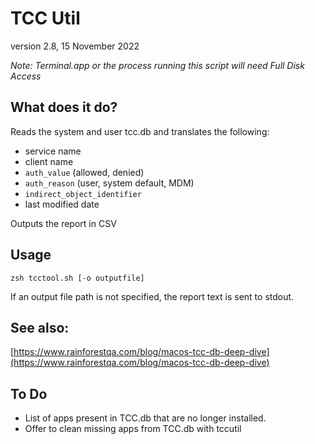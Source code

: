 # TCC Util
version 2.8, 15 November 2022

_Note: Terminal.app or the process running this script will need Full Disk Access_

## What does it do?
Reads the system and user tcc.db and translates the following:
- service name
- client name
- `auth_value` (allowed, denied)
- `auth_reason` (user, system default, MDM)
- `indirect_object_identifier`
- last modified date

Outputs the report in CSV

## Usage
`zsh tcctool.sh [-o outputfile]` 

If an output file path is not specified, the report text is sent to stdout.

## See also:
[https://www.rainforestqa.com/blog/macos-tcc-db-deep-dive](https://www.rainforestqa.com/blog/macos-tcc-db-deep-dive)

## To Do
- List of apps present in TCC.db that are no longer installed.
- Offer to clean missing apps from TCC.db with tccutil
